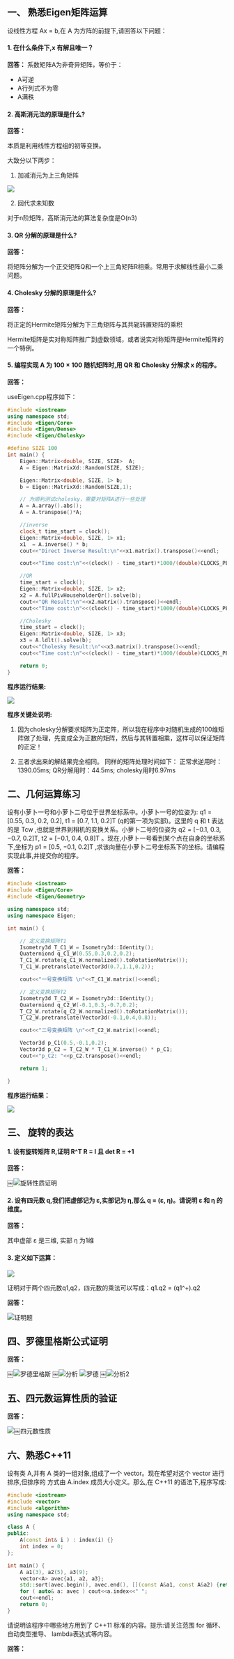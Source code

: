 ## 一、 熟悉Eigen矩阵运算

设线性方程 Ax = b,在 A 为方阵的前提下,请回答以下问题：
#### 1. 在什么条件下,x 有解且唯一？

**回答：**
系数矩阵A为非奇异矩阵，等价于：
- A可逆
- A行列式不为零
- A满秩

#### 2. 高斯消元法的原理是什么?
**回答：**

本质是利用线性方程组的初等变换。

大致分以下两步：

1. 加减消元为上三角矩阵

![](1561383082048.png)

2. 回代求未知数

对于n阶矩阵，高斯消元法的算法复杂度是O(n3)

#### 3. QR 分解的原理是什么?

**回答：**

将矩阵分解为一个正交矩阵Q和一个上三角矩阵R相乘。常用于求解线性最小二乘问题。

#### 4. Cholesky 分解的原理是什么?

**回答：**

将正定的Hermite矩阵分解为下三角矩阵与其共轭转置矩阵的乘积

Hermite矩阵是实对称矩阵推广到虚数领域，或者说实对称矩阵是Hermite矩阵的一个特例。

#### 5. 编程实现 A 为 100 × 100 随机矩阵时,用 QR 和 Cholesky 分解求 x 的程序。

**回答：**

useEigen.cpp程序如下：

```c++
#include <iostream>
using namespace std;
#include <Eigen/Core>
#include <Eigen/Dense>
#include <Eigen/Cholesky>

#define SIZE 100
int main() {
    Eigen::Matrix<double, SIZE, SIZE>  A;
    A = Eigen::MatrixXd::Random(SIZE, SIZE);

    Eigen::Matrix<double, SIZE, 1> b;
    b = Eigen::MatrixXd::Random(SIZE,1);

    // 为顺利测试cholesky，需要对矩阵A进行一些处理
    A = A.array().abs();
    A = A.transpose()*A;

    //inverse
    clock_t time_start = clock();
    Eigen::Matrix<double, SIZE, 1> x1;
    x1  = A.inverse() * b;
    cout<<"Direct Inverse Result:\n"<<x1.matrix().transpose()<<endl;

    cout<<"Time cost:\n"<<(clock() - time_start)*1000/(double)CLOCKS_PER_SEC<<endl;

    //QR
    time_start = clock();
    Eigen::Matrix<double, SIZE, 1> x2;
    x2 = A.fullPivHouseholderQr().solve(b);
    cout<<"QR Result:\n"<<x2.matrix().transpose()<<endl;
    cout<<"Time cost:\n"<<(clock() - time_start)*1000/(double)CLOCKS_PER_SEC<<endl;

    //Cholesky
    time_start = clock();
    Eigen::Matrix<double, SIZE, 1> x3;
    x3 = A.ldlt().solve(b);
    cout<<"Cholesky Result:\n"<<x3.matrix().transpose()<<endl;
    cout<<"Time cost:\n"<<(clock() - time_start)*1000/(double)CLOCKS_PER_SEC<<endl;

    return 0;
}

```
**程序运行结果:**

![](1561386076262.png)


**程序关键处说明:**

1. 因为cholesky分解要求矩阵为正定阵，所以我在程序中对随机生成的100维矩阵做了处理，先变成全为正数的矩阵，然后与其转置相乘，这样可以保证矩阵的正定！

2. 三者求出来的解结果完全相同。
同样的矩阵处理时间如下： 正常求逆用时：1390.05ms; QR分解用时：44.5ms; cholesky用时6.97ms

## 二、几何运算练习

设有小萝卜一号和小萝卜二号位于世界坐标系中。小萝卜一号的位姿为: q1 = [0.55, 0.3, 0.2, 0.2], t1 =
[0.7, 1.1, 0.2]T (q的第一项为实部)。这里的 q 和 t 表达的是 Tcw ,也就是世界到相机的变换关系。小萝卜二号的位姿为 q2 = [−0.1, 0.3, −0.7, 0.2]T, t2 = [−0.1, 0.4, 0.8]T 。现在,小萝卜一号看到某个点在自身的坐标系下,坐标为 p1 = [0.5, −0.1, 0.2]T ,求该向量在小萝卜二号坐标系下的坐标。请编程实现此事,并提交你的程序。

**回答：**

```c++
#include <iostream>
#include <Eigen/Core>
#include <Eigen/Geometry>

using namespace std;
using namespace Eigen;

int main() {

    // 定义变换矩阵T1
    Isometry3d T_C1_W = Isometry3d::Identity();
    Quaterniond q_C1_W(0.55,0.3,0.2,0.2);
    T_C1_W.rotate(q_C1_W.normalized().toRotationMatrix());
    T_C1_W.pretranslate(Vector3d(0.7,1.1,0.2));

    cout<<"一号变换矩阵 \n"<<T_C1_W.matrix()<<endl;

    // 定义变换矩阵T2
    Isometry3d T_C2_W = Isometry3d::Identity();
    Quaterniond q_C2_W(-0.1,0.3,-0.7,0.2);
    T_C2_W.rotate(q_C2_W.normalized().toRotationMatrix());
    T_C2_W.pretranslate(Vector3d(-0.1,0.4,0.8));

    cout<<"二号变换矩阵 \n"<<T_C2_W.matrix()<<endl;

    Vector3d p_C1(0.5,-0.1,0.2);
    Vector3d p_C2 = T_C2_W * T_C1_W.inverse() * p_C1;
    cout<<"p_C2: "<<p_C2.transpose()<<endl;

    return 1;

}

```
**程序运行结果：**

![](1561387798803.png)
## 三、  旋转的表达

#### 1. 设有旋转矩阵 R,证明 R^T R = I 且 det R = +1

**回答：**

￼![旋转性质证明](images/2019/06/旋转性质证明.png)

#### 2. 设有四元数 q,我们把虚部记为 ε,实部记为 η,那么 q = (ε, η)。请说明 ε 和 η 的维度。

**回答：**

其中虚部 ε 是三维, 实部 η 为1维


#### 3. 定义如下运算：

![](1561380655229.png)

证明对于两个四元数q1,q2，四元数的乘法可以写成：q1.q2 = (q1^+).q2

**回答：**

![证明题](images/2019/06/证明题.png)

## 四、罗德里格斯公式证明
**回答：**

￼![罗德里格斯](images/2019/06/罗德里格斯.png)
￼![分析](images/2019/06/分析.png)
![罗德](images/2019/06/罗德.png)
￼![分析2](images/2019/06/分析2.png)

## 五、四元数运算性质的验证

**回答：**

![￼四元数性质](images/2019/06/￼四元数性质.png)

## 六、熟悉C++11

设有类 A,并有 A 类的一组对象,组成了一个 vector。现在希望对这个 vector 进行排序,但排序的
方式由 A.index 成员大小定义。那么,在 C++11 的语法下,程序写成:

```c++
#include <iostream>
#include <vector>
#include <algorithm>
using namespace std;

class A {
public:
    A(const int& i ) : index(i) {}
    int index = 0;
};

int main() {
    A a1(3), a2(5), a3(9);
    vector<A> avec{a1, a2, a3};
    std::sort(avec.begin(), avec.end(), [](const A&a1, const A&a2) {return a1.index<a2.index;});
    for ( auto& a: avec ) cout<<a.index<<" ";
    cout<<endl;
    return 0;
}
```

请说明该程序中哪些地方用到了 C++11 标准的内容。提示:请关注范围 for 循环、自动类型推导、 lambda表达式等内容。

**回答：**
